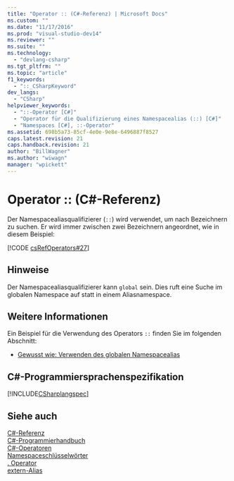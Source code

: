 ```yaml
---
title: "Operator :: (C#-Referenz) | Microsoft Docs"
ms.custom: ""
ms.date: "11/17/2016"
ms.prod: "visual-studio-dev14"
ms.reviewer: ""
ms.suite: ""
ms.technology: 
  - "devlang-csharp"
ms.tgt_pltfrm: ""
ms.topic: "article"
f1_keywords: 
  - "::_CSharpKeyword"
dev_langs: 
  - "CSharp"
helpviewer_keywords: 
  - "::-Operator [C#]"
  - "Operator für die Qualifizierung eines Namespacealias (::) [C#]"
  - "Namespaces [C#], ::-Operator"
ms.assetid: 698b5a73-85cf-4e0e-9e8e-6496887f8527
caps.latest.revision: 21
caps.handback.revision: 21
author: "BillWagner"
ms.author: "wiwagn"
manager: "wpickett"
---
```

# Operator :: (C#-Referenz)
Der Namespacealiasqualifizierer \(`::`\) wird verwendet, um nach Bezeichnern zu suchen.  Er wird immer zwischen zwei Bezeichnern angeordnet, wie in diesem Beispiel:  
  
 [!CODE [csRefOperators#27](../CodeSnippet/VS_Snippets_VBCSharp/csrefOperators#27)]  
  
## Hinweise  
 Der Namespacealiasqualifizierer kann `global` sein.  Dies ruft eine Suche im globalen Namespace auf statt in einem Aliasnamespace.  
  
## Weitere Informationen  
 Ein Beispiel für die Verwendung des Operators `::` finden Sie im folgenden Abschnitt:  
  
-   [Gewusst wie: Verwenden des globalen Namespacealias](../../../csharp/programming-guide/namespaces/how-to-use-the-global-namespace-alias.md)  
  
## C\#\-Programmiersprachenspezifikation  
 [!INCLUDE[CSharplangspec](../../../csharp/language-reference/keywords/includes/csharplangspec_md.md)]  
  
## Siehe auch  
 [C\#\-Referenz](../../../csharp/language-reference/index.md)   
 [C\#\-Programmierhandbuch](../../../csharp/programming-guide/index.md)   
 [C\#\-Operatoren](../../../csharp/language-reference/operators/index.md)   
 [Namespaceschlüsselwörter](../../../csharp/language-reference/keywords/namespace-keywords.md)   
 [. Operator](../../../csharp/language-reference/operators/member-access-operator.md)   
 [extern\-Alias](../../../csharp/language-reference/keywords/extern-alias.md)